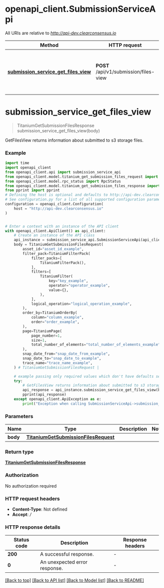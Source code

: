 # openapi_client.SubmissionServiceApi

All URIs are relative to *http://api-dev.clearconsensus.io*

Method | HTTP request | Description
------------- | ------------- | -------------
[**submission_service_get_files_view**](SubmissionServiceApi.md#submission_service_get_files_view) | **POST** /api/v1/submission/files-view | GetFilesView returns information about submitted to s3 storage files.


# **submission_service_get_files_view**
> TitaniumGetSubmissionFilesResponse submission_service_get_files_view(body)

GetFilesView returns information about submitted to s3 storage files.

### Example


```python
import time
import openapi_client
from openapi_client.api import submission_service_api
from openapi_client.model.titanium_get_submission_files_request import TitaniumGetSubmissionFilesRequest
from openapi_client.model.rpc_status import RpcStatus
from openapi_client.model.titanium_get_submission_files_response import TitaniumGetSubmissionFilesResponse
from pprint import pprint
# Defining the host is optional and defaults to http://api-dev.clearconsensus.io
# See configuration.py for a list of all supported configuration parameters.
configuration = openapi_client.Configuration(
    host = "http://api-dev.clearconsensus.io"
)


# Enter a context with an instance of the API client
with openapi_client.ApiClient() as api_client:
    # Create an instance of the API class
    api_instance = submission_service_api.SubmissionServiceApi(api_client)
    body = TitaniumGetSubmissionFilesRequest(
        asset_id="asset_id_example",
        filter_pack=TitaniumFilterPack(
            filter_packs=[
                TitaniumFilterPack(),
            ],
            filters=[
                TitaniumFilter(
                    key="key_example",
                    operator="operator_example",
                    value={},
                ),
            ],
            logical_operation="logical_operation_example",
        ),
        order_by=TitaniumOrderBy(
            column="column_example",
            order="order_example",
        ),
        page=TitaniumPage(
            page_number=1,
            size=1,
            total_number_of_elements="total_number_of_elements_example",
        ),
        snap_date_from="snap_date_from_example",
        snap_date_to="snap_date_to_example",
        trace_name="trace_name_example",
    ) # TitaniumGetSubmissionFilesRequest | 

    # example passing only required values which don't have defaults set
    try:
        # GetFilesView returns information about submitted to s3 storage files.
        api_response = api_instance.submission_service_get_files_view(body)
        pprint(api_response)
    except openapi_client.ApiException as e:
        print("Exception when calling SubmissionServiceApi->submission_service_get_files_view: %s\n" % e)
```


### Parameters

Name | Type | Description  | Notes
------------- | ------------- | ------------- | -------------
 **body** | [**TitaniumGetSubmissionFilesRequest**](TitaniumGetSubmissionFilesRequest.md)|  |

### Return type

[**TitaniumGetSubmissionFilesResponse**](TitaniumGetSubmissionFilesResponse.md)

### Authorization

No authorization required

### HTTP request headers

 - **Content-Type**: Not defined
 - **Accept**: */*


### HTTP response details

| Status code | Description | Response headers |
|-------------|-------------|------------------|
**200** | A successful response. |  -  |
**0** | An unexpected error response. |  -  |

[[Back to top]](#) [[Back to API list]](../README.md#documentation-for-api-endpoints) [[Back to Model list]](../README.md#documentation-for-models) [[Back to README]](../README.md)

